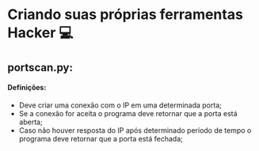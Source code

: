 # Criando suas próprias ferramentas Hacker 💻

## portscan.py:

#### Definições:

- Deve criar uma conexão com o IP em uma determinada porta;
- Se a conexão for aceita o programa deve retornar que a porta está aberta;
- Caso não houver resposta do IP após determinado período de tempo o programa deve retornar que a porta está fechada;